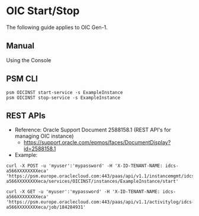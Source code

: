 # OIC Start/Stop
The following guide applies to OIC Gen-1.

## Manual
Using the Console


## PSM CLI
```
psm OICINST start-service -s ExampleInstance
psm OICINST stop-service -s ExampleInstance
```


## REST APIs

* Reference: Oracle Support Document 2588158.1 (REST API's for managing OIC instance)
  * https://support.oracle.com/epmos/faces/DocumentDisplay?id=2588158.1
* Example:
```
curl -X POST -u 'myuser':'mypassword' -H 'X-ID-TENANT-NAME: idcs-a566XXXXXXXXeca' 'https://psm.europe.oraclecloud.com:443/paas/api/v1.1/instancemgmt/idcs-a566XXXXXXXXeca/services/OICINST/instances/ExampleInstance/start'

curl -X GET -u 'myuser':'mypassword' -H 'X-ID-TENANT-NAME: idcs-a566XXXXXXXXeca' 'https://psm.europe.oraclecloud.com:443/paas/api/v1.1/activitylog/idcs-a566XXXXXXXXeca/job/184284931'
```